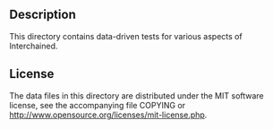 Description
------------

This directory contains data-driven tests for various aspects of Interchained.

License
--------

The data files in this directory are distributed under the MIT software
license, see the accompanying file COPYING or
http://www.opensource.org/licenses/mit-license.php.


